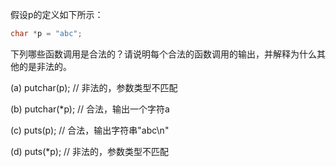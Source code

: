 假设p的定义如下所示：

```c
char *p = "abc";
```

下列哪些函数调用是合法的？请说明每个合法的函数调用的输出，并解释为什么其他的是非法的。

(a) putchar(p);		// 非法的，参数类型不匹配

(b) putchar(\*p);	// 合法，输出一个字符a

(c) puts(p);		// 合法，输出字符串"abc\n"

(d) puts(\*p);		// 非法的，参数类型不匹配